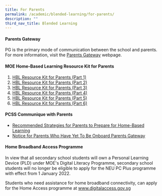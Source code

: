 ```yaml
---
title: For Parents
permalink: /academic/blended-learning/for-parents/
description: ""
third_nav_title: Blended Learning
---
```

<h4><strong>Parents Gateway</strong></h4>
<p>PG is the primary mode of communication between the school and parents. For more information, visit the&nbsp;<a href="https://pg.moe.edu.sg/" target="blank">Parents Gateway</a> webpage.</p>
<h4><strong>MOE Home-Based Learning Resource Kit for Parents</strong></h4>
<ol>
<li><a href="/files/HBL%20Resource%20Kit%20for%20Parents.pdf">HBL Resource Kit for Parents (Part 1)</a></li>
<li><a href="/files/Resource%20Kit%20-%20HBL%20(Part%202).pdf">HBL Resource Kit for Parents (Part 2)</a></li>
<li><a href="/files/Resource%20Kit%20-%20HBL%20(Part%203).pdf">HBL Resource Kit for Parents (Part 3)</a></li>
<li><a href="/files/Resource%20Kit%20-%20HBL%20(Part%204).pdf">HBL Resource Kit for Parents (Part 4)</a></li>
<li><a href="/files/Resource%20Kit%20-%20School%20Holiday%20Edition.pdf">HBL Resource Kit for Parents (Part 5)</a></li>
<li><a href="/files/Resource%20Kit%20-%20Parent%20Kit%20-%20Back%20to%20School%20(Updated-final)%20(1).pdf">HBL Resource Kit for Parents (Part 6)</a></li>
</ol>
<h4><strong>PCSS Communique with Parents</strong></h4>
<ul>
<li><a href="https://drive.google.com/file/d/1dll_jOa1ji9YrBlH79j5zPIRbYVhFBAm/view?usp=sharing" target="_blank" rel="noopener">Recommended Strategies for Parents to Prepare for Home-Based Learning</a></li>
<li><a href="https://drive.google.com/file/d/1r5S_tJhLUPnqatC7yDt7oaCSIYoG-_y4/view?usp=sharing" target="_blank" rel="noopener">Notice for Parents Who Have Yet To Be Onboard Parents Gateway</a></li>
</ul>
<h4><strong>Home Broadband Access Programme</strong></h4>
<p>In view that all secondary school students will own a Personal Learning Device (PLD) under MOE's Digital Literacy Programme, secondary school students will no longer be eligible to apply for the NEU PC Plus programme with effect from 1 January 2022.</p>
<p>Students who need assistance for home broadband connectivity, can apply for the Home Access programme at <a href="http://www.digitalaccess.gov.sg/" target="">www.digitalaccess.gov.sg</a></p>
